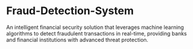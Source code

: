 # Fraud-Detection-System
An intelligent financial security solution that leverages machine learning algorithms to detect fraudulent transactions in real-time, providing banks and financial institutions with advanced threat protection.
